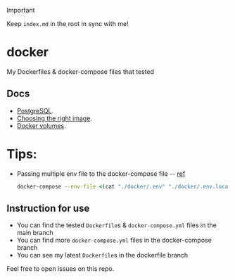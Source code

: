 > [!IMPORTANT]
>
> Keep `index.md` in the root in sync with me!

# docker

My Dockerfiles &amp; docker-compose files that tested

## Docs

- [PostgreSQL](../docs/docs/postgresql.md).
- [Choosing the right image](../docs/docs/choose-the-right-image.md).
- [Docker volumes](../docs/volumes.md).

# Tips:

- Passing multiple env file to the docker-compose file -- [ref](https://github.com/docker/compose/issues/7326#issuecomment-1252426491)
  ```cmd
  docker-compose --env-file <(cat "./docker/.env" "./docker/.env.local") up -d
  ```

## Instruction for use

- You can find the tested `Dockerfile`s & `docker-compose.yml` files in the main branch
- You can find more `docker-compose.yml` files in the docker-compose branch
- You can see my latest `Dockerfile`s in the dockerfile branch

Feel free to open issues on this repo.
